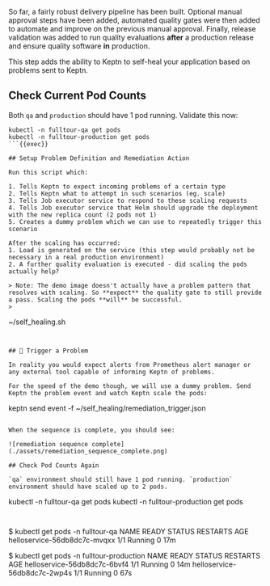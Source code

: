 So far, a fairly robust delivery pipeline has been built. Optional manual approval steps have been added, automated quality gates were then added to automate and improve on the previous manual approval.
Finally, release validation was added to run quality evaluations **after** a production release and ensure quality software **in** production.

This step adds the ability to Keptn to self-heal your application based on problems sent to Keptn.

## Check Current Pod Counts

Both `qa` and `production` should have 1 pod running. Validate this now:

```
kubectl -n fulltour-qa get pods
kubectl -n fulltour-production get pods
```{{exec}}

## Setup Problem Definition and Remediation Action

Run this script which:

1. Tells Keptn to expect incoming problems of a certain type
2. Tells Keptn what to attempt in such scenarios (eg. scale)
3. Tells Job executor service to respond to these scaling requests
4. Tells Job executor service that Helm should upgrade the deployment with the new replica count (2 pods not 1)
5. Creates a dummy problem which we can use to repeatedly trigger this scenario

After the scaling has occurred:
1. Load is generated on the service (this step would probably not be necessary in a real production environment)
2. A further quality evaluation is executed - did scaling the pods actually help?

> Note: The demo image doesn't actually have a problem pattern that resolves with scaling. So **expect** the quality gate to still provide a pass. Scaling the pods **will** be successful.
> 
```
~/self_healing.sh
```{{exec}}


## 🚩 Trigger a Problem

In reality you would expect alerts from Prometheus alert manager or any external tool capable of informing Keptn of problems.

For the speed of the demo though, we will use a dummy problem. Send Keptn the problem event and watch Keptn scale the pods:

```
keptn send event -f ~/self_healing/remediation_trigger.json
```{{exec}}

When the sequence is complete, you should see:

![remediation sequence complete](./assets/remediation_sequence_complete.png)
  
## Check Pod Counts Again

`qa` environment should still have 1 pod running. `production` environment should have scaled up to 2 pods.

```
kubectl -n fulltour-qa get pods
kubectl -n fulltour-production get pods
```{{exec}}
  
```
$ kubectl get pods -n fulltour-qa
NAME                           READY   STATUS    RESTARTS   AGE
helloservice-56db8dc7c-mvqxx   1/1     Running   0          17m

$ kubectl get pods -n fulltour-production
NAME                           READY   STATUS    RESTARTS   AGE
helloservice-56db8dc7c-6bvf4   1/1     Running   0          14m
helloservice-56db8dc7c-2wp4s   1/1     Running   0          67s
```
